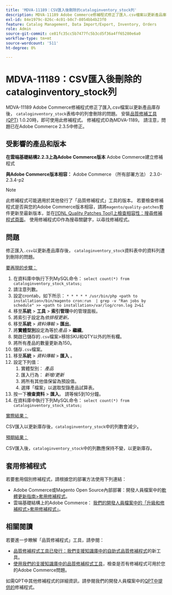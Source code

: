 ```yaml
---
title: 'MDVA-11189：CSV匯入後刪除的cataloginventory_stock列'
description: MDVA-11189 Adobe Commerce修補程式修正了匯入.csv檔案以更新產品庫存後，「cataloginventory_stock」表格中的列遭到刪除的問題。 安裝[Quality Patches Tool (QPT)](/help/announcements/adobe-commerce-announcements/magento-quality-patches-released-new-tool-to-self-serve-quality-patches.md) 1.0.20時，即可使用此修補程式。 修補程式ID為MDVA-1189。 請注意，問題已在Adobe Commerce 2.3.5中修正。
exl-id: 84e1979c-826c-4c01-b0c7-8054bb4b23f0
feature: Catalog Management, Data Import/Export, Inventory, Orders
role: Admin
source-git-commit: ce81fc35cc5b7477fc5b3cd5f36a4ff65280e6a0
workflow-type: tm+mt
source-wordcount: '511'
ht-degree: 0%

---
```


# MDVA-11189：CSV匯入後刪除的cataloginventory_stock列

MDVA-11189 Adobe Commerce修補程式修正了匯入.csv檔案以更新產品庫存後， `cataloginventory_stock`表格中的列會刪除的問題。 安裝[品質修補工具(QPT)](/help/announcements/adobe-commerce-announcements/magento-quality-patches-released-new-tool-to-self-serve-quality-patches.md) 1.0.20時，即可使用此修補程式。 修補程式ID為MDVA-1189。 請注意，問題已在Adobe Commerce 2.3.5中修正。

## 受影響的產品和版本

**在雲端基礎結構2.2.3上為Adobe Commerce版本** Adobe Commerce建立修補程式

**與Adobe Commerce版本相容：** Adobe Commerce （所有部署方法） 2.3.0-2.3.4-p2

>[!NOTE]
>
>此修補程式可能適用於其他發行了「品質修補程式」工具的版本。 若要檢查修補程式是否與您的Adobe Commerce版本相容，請將`magento/quality-patches`套件更新至最新版本，並在[[!DNL Quality Patches Tool]上檢查相容性：搜尋修補程式頁面](https://devdocs.magento.com/quality-patches/tool.html#patch-grid)。 使用修補程式ID作為搜尋關鍵字，以尋找修補程式。

## 問題

修正匯入`.csv`以更新產品庫存後， `cataloginventory_stock`資料表中的資料列遭到刪除的問題。

<u>要再現的步驟：</u>

1. 在資料庫中執行下列MySQL命令： `select count(*) from cataloginventory_stock_status;`
1. 請注意列數。
1. 設定crontab，如下所示： `* * * * * /usr/bin/php <path to installation>/bin/magento cron:run  | grep -v "Ran jobs by schedule" >> <path to installation>/var/log/cron.log 2>&1`
1. 移至&#x200B;**系統** > **工具** > **索引管理**&#x200B;中的管理面板。
1. 將索引子設定為&#x200B;*依排程更新。*
1. 移至&#x200B;**系統** > *資料傳輸* > **匯出**。
1. 將&#x200B;**實體型別**&#x200B;設定為等於&#x200B;*產品* > **繼續**。
1. 開啟已儲存的`.csv`檔案>移除SKU和QTY以外的所有欄。
1. 將所有產品的數量更新為150。
1. 儲存`.csv`檔案。
1. 移至&#x200B;**系統** > *資料傳輸* > **匯入** 。
1. 設定下列值：
   1. 實體型別： *產品*
   1. 匯入行為： *新增/更新*
   1. 將所有其他值保留為預設值。
   1. 選擇「檔案」以選取型錄產品試算表。
1. 按一下&#x200B;**檢查資料** > **匯入**。 請等候5到10分鐘。
1. 在資料庫中執行下列MySQL命令：
   `select count(*) from cataloginventory_stock_status;`

<u>實際結果：</u>

CSV匯入以更新庫存後，`cataloginventory_stock`中的列數會減少。

<u>預期結果：</u>

CSV匯入後，`cataloginventory_stock`中的列數應保持不變，以更新庫存。

## 套用修補程式

若要套用個別修補程式，請根據您的部署方法使用下列連結：

* Adobe Commerce或Magento Open Source內部部署：開發人員檔案中的[軟體更新指南>套用修補程式](https://devdocs.magento.com/guides/v2.4/comp-mgr/patching/mqp.html)。
* 雲端基礎結構上的Adobe Commerce： [我們的開發人員檔案中的「升級和修補程式>套用修補程式」](https://devdocs.magento.com/cloud/project/project-patch.html)。

## 相關閱讀

若要進一步瞭解「品質修補程式」工具，請參閱：

* [品質修補程式工具已發行：我們支援知識庫中的自助式品質修補程式](/help/announcements/adobe-commerce-announcements/magento-quality-patches-released-new-tool-to-self-serve-quality-patches.md)的新工具。
* [使用我們的支援知識庫中的品質修補程式工具](/help/support-tools/patches-available-in-qpt-tool/check-patch-for-magento-issue-with-magento-quality-patches.md)，檢查是否有修補程式可用於您的Adobe Commerce問題。

如需QPT中其他修補程式的詳細資訊，請參閱我們的開發人員檔案中的[QPT中提供的](https://devdocs.magento.com/quality-patches/tool.html#patch-grid)修補程式。
